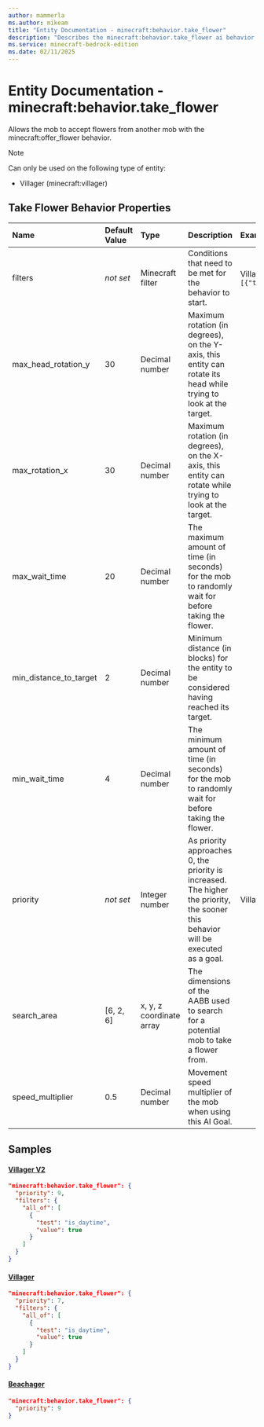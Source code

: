 ```yaml
---
author: mammerla
ms.author: mikeam
title: "Entity Documentation - minecraft:behavior.take_flower"
description: "Describes the minecraft:behavior.take_flower ai behavior component"
ms.service: minecraft-bedrock-edition
ms.date: 02/11/2025 
---
```


# Entity Documentation - minecraft:behavior.take_flower

Allows the mob to accept flowers from another mob with the minecraft:offer_flower behavior.

> [!Note]
> Can only be used on the following type of entity:
> 
> * Villager (minecraft:villager)
> 

## Take Flower Behavior Properties

|Name       |Default Value |Type |Description |Example Values |
|:----------|:-------------|:----|:-----------|:------------- |
| filters | *not set* | Minecraft filter | Conditions that need to be met for the behavior to start. | Villager V2: `{"all_of":[{"test":"is_daytime","value":true}]}` | 
| max_head_rotation_y | 30 | Decimal number | Maximum rotation (in degrees), on the Y-axis, this entity can rotate its head while trying to look at the target. |  | 
| max_rotation_x | 30 | Decimal number | Maximum rotation (in degrees), on the X-axis, this entity can rotate while trying to look at the target. |  | 
| max_wait_time | 20 | Decimal number | The maximum amount of time (in seconds) for the mob to randomly wait for before taking the flower. |  | 
| min_distance_to_target | 2 | Decimal number | Minimum distance (in blocks) for the entity to be considered having reached its target. |  | 
| min_wait_time | 4 | Decimal number | The minimum amount of time (in seconds) for the mob to randomly wait for before taking the flower. |  | 
| priority | *not set* | Integer number | As priority approaches 0, the priority is increased. The higher the priority, the sooner this behavior will be executed as a goal. | Villager V2: `9`, Villager: `7` | 
| search_area | [6, 2, 6] | x, y, z coordinate array | The dimensions of the AABB used to search for a potential mob to take a flower from. |  | 
| speed_multiplier | 0.5 | Decimal number | Movement speed multiplier of the mob when using this AI Goal. |  | 

## Samples

#### [Villager V2](https://github.com/Mojang/bedrock-samples/tree/preview/behavior_pack/entities/villager_v2.json)


```json
"minecraft:behavior.take_flower": {
  "priority": 9,
  "filters": {
    "all_of": [
      {
        "test": "is_daytime",
        "value": true
      }
    ]
  }
}
```

#### [Villager](https://github.com/Mojang/bedrock-samples/tree/preview/behavior_pack/entities/villager.json)


```json
"minecraft:behavior.take_flower": {
  "priority": 7,
  "filters": {
    "all_of": [
      {
        "test": "is_daytime",
        "value": true
      }
    ]
  }
}
```

#### [Beachager](https://github.com/microsoft/minecraft-samples/tree/main/chill_oasis_blocks_and_features/chill_oasis_assets/behavior_packs/chill_oasis_assets/entities/beachager.behavior.json)


```json
"minecraft:behavior.take_flower": {
  "priority": 9
}
```
